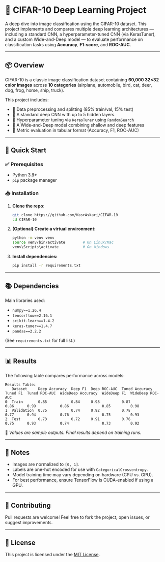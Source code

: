 # 🧠 CIFAR-10 Deep Learning Project

A deep dive into image classification using the CIFAR-10 dataset. This project implements and compares multiple deep learning architectures — including a standard CNN, a hyperparameter-tuned CNN (via KerasTuner), and a custom Wide-and-Deep model — to evaluate performance on classification tasks using **Accuracy**, **F1-score**, and **ROC-AUC**.

---

## 📦 Overview

CIFAR-10 is a classic image classification dataset containing **60,000 32×32 color images** across **10 categories** (airplane, automobile, bird, cat, deer, dog, frog, horse, ship, truck).

This project includes:

- 🔹 Data preprocessing and splitting (85% train/val, 15% test)
- 🔹 A standard deep CNN with up to 5 hidden layers
- 🔹 Hyperparameter tuning via `KerasTuner` using `RandomSearch`
- 🔹 A Wide-and-Deep model combining shallow and deep features
- 🔹 Metric evaluation in tabular format (Accuracy, F1, ROC-AUC)

---

## 🚀 Quick Start

### ✅ Prerequisites
- Python 3.8+
- `pip` package manager

### 📥 Installation

1. **Clone the repo:**
   ```bash
   git clone https://github.com/KasrAskari/CIFAR-10
   cd CIFAR-10
   ```

2. **(Optional) Create a virtual environment:**
   ```bash
   python -m venv venv
   source venv/bin/activate        # On Linux/Mac
   venv\Scripts\activate           # On Windows
   ```

3. **Install dependencies:**
   ```bash
   pip install -r requirements.txt
   ```

---

## 📚 Dependencies

Main libraries used:

- `numpy==1.26.4`
- `tensorflow==2.16.1`
- `scikit-learn==1.4.2`
- `keras-tuner==1.4.7`
- `pandas==2.2.2`

(See `requirements.txt` for full list.)

---

## 📊 Results

The following table compares performance across models:

```
Results Table:
   Dataset     Deep Accuracy  Deep F1  Deep ROC-AUC  Tuned Accuracy  Tuned F1  Tuned ROC-AUC  WideDeep Accuracy  WideDeep F1  WideDeep ROC-AUC
0  Train       0.85           0.84     0.98          0.87            0.86      0.99           0.86               0.85         0.98
1  Validation  0.75           0.74     0.92          0.78            0.77      0.94           0.76               0.75         0.93
2  Test        0.73           0.72     0.91          0.76            0.75      0.93           0.74               0.73         0.92
```

📌 *Values are sample outputs. Final results depend on training runs.*

---

## 📝 Notes

- Images are normalized to `[0, 1]`.
- Labels are one-hot encoded for use with `CategoricalCrossentropy`.
- Model training time may vary depending on hardware (CPU vs. GPU).
- For best performance, ensure TensorFlow is CUDA-enabled if using a GPU.

---

## 🤝 Contributing

Pull requests are welcome! Feel free to fork the project, open issues, or suggest improvements.

---

## 📄 License

This project is licensed under the [MIT License](LICENSE).
